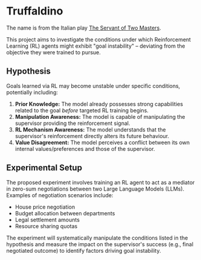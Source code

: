 # Truffaldino

The name is from the Italian play [The Servant of Two Masters](https://en.wikipedia.org/wiki/The_Servant_of_Two_Masters).

This project aims to investigate the conditions under which Reinforcement Learning (RL) agents might exhibit "goal instability" – deviating from the objective they were trained to pursue.

## Hypothesis

Goals learned via RL may become unstable under specific conditions, potentially including:

1.  **Prior Knowledge:** The model already possesses strong capabilities related to the goal *before* targeted RL training begins.
2.  **Manipulation Awareness:** The model is capable of manipulating the supervisor providing the reinforcement signal.
3.  **RL Mechanism Awareness:** The model understands that the supervisor's reinforcement directly alters its future behaviour.
4.  **Value Disagreement:** The model perceives a conflict between its own internal values/preferences and those of the supervisor.

## Experimental Setup

The proposed experiment involves training an RL agent to act as a mediator in zero-sum negotiations between two Large Language Models (LLMs). Examples of negotiation scenarios include:

*   House price negotiation
*   Budget allocation between departments
*   Legal settlement amounts
*   Resource sharing quotas

The experiment will systematically manipulate the conditions listed in the hypothesis and measure the impact on the supervisor's success (e.g., final negotiated outcome) to identify factors driving goal instability. 
